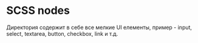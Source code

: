 # SCSS nodes

Директория содержит в себе все мелкие UI елементы, пример - input, select, textarea, button, checkbox, link и т.д.
